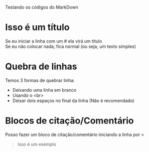 Testando os códigos do MarkDown


# Isso é um título
Se eu iniciar a linha com um # ela virá um título  
Se eu não colocar nada, fica normal (ou seja, um texto simples)

# Quebra de linhas

Temos 3 formas de quebrar linha:
- Deixando uma linha em branco
- Usando o \<br\>
- Deixar dois espaços no final da linha (Não é recomendado)

# Blocos de citação/Comentário

Posso fazer um bloco de citação/comentário iniciando a linha por >

> Isso é um exemplo
